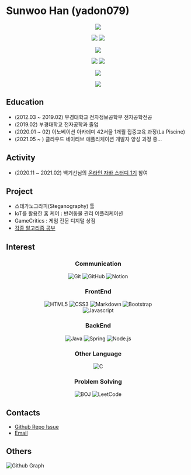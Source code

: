 # Sunwoo Han (yadon079)

<p align="center">
  <img src="http://commitcombo.com/get?user=yadon079&theme=Perfume-mini">
</p>

<p align="center">
  <img src="https://hits.seeyoufarm.com/api/count/incr/badge.svg?url=https%3A%2F%2Fgithub.com%2Fyadon079">
  <a href="https://github.com/yadon079?tab=followers"><img src="https://img.shields.io/github/followers/yadon079?color=06d6a0&label=Github%20Followers&style=for-the-badge"></a>
</p>

<p align="center">
  <a href="https://github.com/yadon079"><img src="https://github-readme-stats.vercel.app/api?username=yadon079&count_private=true&hide=contribs,prs&show_icons=true&theme=vue-dark"></a>
</p>

<p align="center">
  <a href="https://github.com/anuraghazra/github-readme-stats"><img src="https://github-readme-stats.vercel.app/api/top-langs/?username=yadon079&layout=compact&hide=Visual%20Basic"></a>
  <a href="https://solved.ac/thankowl777"><img src="http://mazassumnida.wtf/api/v2/generate_badge?boj=thankowl777"></a>
</p>

<p align="center">
  <a href="https://github.com/ryo-ma/github-profile-trophy"><img src="https://github-profile-trophy.vercel.app/?username=yadon079&theme=onedark"></a>
</p>

<p align="center">
  <img src="https://github-readme-streak-stats.herokuapp.com/?user=yadon079&">
</p>

## Education
  - (2012.03 ~ 2019.02) 부경대학교 전자정보공학부 전자공학전공
  - (2019.02) 부경대학교 전자공학과 졸업
  - (2020.01 ~ 02) 이노베이션 아카데미 42서울 1개월 집중교육 과정(La Piscine)
  - (2021.05 ~ ) 클라우드 네이티브 애플리케이션 개발자 양성 과정 중...

## Activity
  - (2020.11 ~ 2021.02) 백기선님의 [온라인 자바 스터디 1기](https://github.com/whiteship/live-study) 참여
    
## Project
  - 스테가노그라피(Steganography) 툴
  - IoT를 활용한 홈 케어 : 반려동물 관리 어플리케이션
  - GameCritics : 게임 전문 디지털 상점
  - [각종 알고리즘 공부](https://github.com/yadon079/learning-algorithm)

## Interest

<h3 align="center" >Communication</h3 >
<p align="center" >
  <img alt="Git" src="https://img.shields.io/badge/Git-F05032?style=for-the-badge&logo=git&logoColor=white" />
  <img alt="GitHub" src="https://img.shields.io/badge/GitHub-181717?style=for-the-badge&logo=github&logoColor=white" />
  <img alt="Notion" src="https://img.shields.io/badge/NOTION-000000?style=for-the-badge&logo=Notion&logoColor=white" />
</p >

<h3 align="center" >FrontEnd</h3 >
<p align="center" >
  <img alt="HTML5" src="https://img.shields.io/badge/HTML5-E34F26?style=for-the-badge&logo=html5&logoColor=white" />
  <img alt="CSS3" src="https://img.shields.io/badge/CSS3-1572B6?style=for-the-badge&logo=css3&logoColor=white" />
  <img alt="Markdown" src="https://img.shields.io/badge/Markdown-000000?style=for-the-badge&logo=markdown&logoColor=white" />
  <img alt="Bootstrap" src="https://img.shields.io/badge/Bootstrap-563D7C?style=for-the-badge&logo=bootstrap&logoColor=white" />
  <br/>
  <img alt="Javascript" src="https://img.shields.io/badge/JavaScript-F7DF1E?style=for-the-badge&logo=javascript&logoColor=black" />
</p >

<h3 align="center" >BackEnd</h3 >
<p align="center" >
  <img alt="Java" src="https://img.shields.io/badge/Java-ED8B00?style=for-the-badge&logo=java&logoColor=white" />
  <img alt="Spring" src="https://img.shields.io/badge/Spring-6DB33F?style=for-the-badge&logo=spring&logoColor=white" />
  <img alt="Node.js" src="https://img.shields.io/badge/Node.js-339933?style=for-the-badge&logo=node.js&logoColor=white" />
</p >

<h3 align="center" >Other Language</h3 >
<p align="center" >
  <img alt="C" src="https://img.shields.io/badge/C-A8B9CC?style=for-the-badge&logo=c&logoColor=white" />
</p >

<h3 align="center" >Problem Solving</h3 >
<p align="center" >
  <img alt="BOJ" src="https://img.shields.io/badge/BACKJOON-007396?style=for-the-badge&logo=&logoColor=white" />
  <img alt="LeetCode" src="https://img.shields.io/badge/LeetCode-FFA116?style=for-the-badge&logo=leetcode&logoColor=white" />
</p >
  
## Contacts
  - [Github Repo Issue](https://github.com/yadon079/yadon079/issues)
  - [Email](mailto:thankowl777@kakao.com)


## Others

![Github Graph](https://activity-graph.herokuapp.com/graph?username=yadon079&area=false&theme=xcode&hide_border=true)
